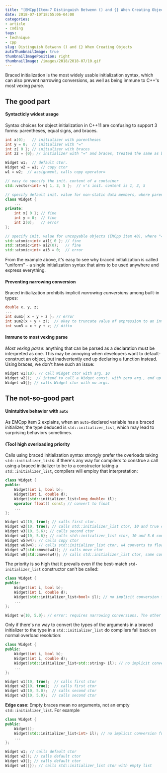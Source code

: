 ```yaml
---
title: "[EMCpp]Item-7 Distinguish Betwenn () and {} When Creating Objects"
date: 2018-07-10T18:55:06-04:00
categories:
- article
- coding
tags:
- technique
- cpp
slug: Distinguish Betwenn () and {} When Creating Objects
autoThumbnailImage: true
thumbnailImagePosition: right
thumbnailImage: /images/2018/2018-07/10.gif
---
```


Braced initialization is the most widely usable initialization syntax, which can also prevent narrowing conversions, as well as being immune to C++'s most vexing parse.
<!--more-->

## The good part

#### Syntacticly widest usage

Syntax choices for object initialization in C++11 are confusing to support 3 forms: parentheses, equal signs, and braces.

```cpp
int x(0);   // initializer with parentheses
int y = 0;  // initializer with "="
int z{ 0 }; // initializer with braces
int zz = {0}; // initializer with "=" and braces, treated the same as braces-only version.

Widget w1;  // default ctor.
Widget w2 = w1; // copy ctor
w1 = w2;  // assignment, calls copy operator=

// easy to specify the init. content of a container
std::vector<int> v{ 1, 3, 5 };  // v's init. content is 1, 3, 5

// specify default init. value for non-static data members, where parentheses not allowed
class Widget {
    ...
private:
    int x{ 0 }; // fine
    int y = 0;  // fine
    int z(0);   // error
};

// specify init. value for uncopyable objects (EMCpp item 40), where "=" not allowed
std::atomic<int> ai1{ 0 }; // fine
std::atomic<int> ai2(0);   // fine
std::atomic<int> ai3 = 0;  // error
```

From the example above, it's easy to see why braced initialization is called "uniform" - a single initialization syntax that aims to be used anywhere and express everything.

#### Preventing narrowing conversion

Braced initialization prohibits implicit _narrowing conversions_ among built-in types:

```cpp
double x, y, z;
...
int sum1{ x + y + z }; // error
int sum2(x + y + z);  // okay to truncate value of expression to an int
int sum3 = x + y + z; // ditto
```

#### Immune to most vexing parse

_Most vexing parse_: anything that can be parsed as a declaration must be interpreted as one. This may be annoying when developers want to default-construct an object, but inadvertently end up declaring a function instead. Using braces, we don't have such an issue:

```cpp
Widget w1(10); // call Widget ctor with arg. 10
Widget w2();  // intend to call a Widget const. with zero arg., end up declaring a func. named w2 that returns a Widget
Widget w3{}; // calls Widget ctor with no args.
```

## The not-so-good part

#### Unintuitive behavior with `auto`

As EMCpp item 2 explains, when an `auto`-declared variable has a braced initializer, the type deduced is `std::initializer_list`, which may lead to surprising behaviors sometimes.

#### (Too) high overloading priority

Calls using braced initialization syntax strongly prefer the overloads taking `std::initializer_list`s: if there's any way for compilers to construe a call using a braced initializer to be to a constructor taking a `std::initializer_list`, compilers will employ that interpretation:

```cpp
class Widget {
public:
    Widget(int i, bool b);
    Widget(int i, double d);
    Widget(std::initializer_list<long double> il);
    operator float() const; // convert to float
    ...
};

Widget w1(10, true); // calls first ctor.
Widget w2{10, true}; // calls std::initializer_list ctor, 10 and true convert to long double
Widget w3(10, 5.6); // calls second ctor
Widget w4{10, 5.6}; // calls std::initializer_list ctor, 10 and 5.6 convert to long double
Widget w5(w4); // calls copy ctor
Widget w6{w4}; // calls std::initializer_list ctor, w4 converts to float, and float converts to long double
Widget w7(std::move(w4)); // calls move ctor
Widget w8{std::move(w4)}; // calls std::initializer_list ctor, same conversion as w6
```

The priority is so high that it prevails even if the best-match `std-initializer_list` constructor can't be called:

```cpp
class Widget {
public:
    Widget(int i, bool b);
    Widget(int i, double d);
    Widget(std::initializer_list<bool> il); // no implicit conversion funcs
    ...
};

Widget w{10, 5.0}; // error: requires narrowing conversions. The other callable ctors is shadowed
```

Only if there's no way to convert the types of the arguments in a braced initializer to the type in a `std::initializer_list` do compilers fall back on normal overload resolution:

```cpp
class Widget {
public:
    Widget(int i, bool b);
    Widget(int i, double d);
    Widget(std::initializer_list<std::string> il); // no implicit conversion funcs
    ...
};

Widget w1(10, true);  // calls first ctor
Widget w2{10, true};  // calls first ctor
Widget w3(10, 5.0);  // calls second ctor
Widget w3{10, 5.0};  // calls second ctor
```

**Edge case**: Empty braces mean no arguments, not an empty `std::initializer_list`. For example

```cpp
class Widget {
public:
    Widget();
    Widget(std::initializer_list<int> il); // no implicit conversion funcs
    ...
};

Widget w1; // calls default ctor
Widget w2(); // calls default ctor
Widget w3{}; // calls default ctor
Widget w4({}); // calls std::initializer_list ctor with empty list
```